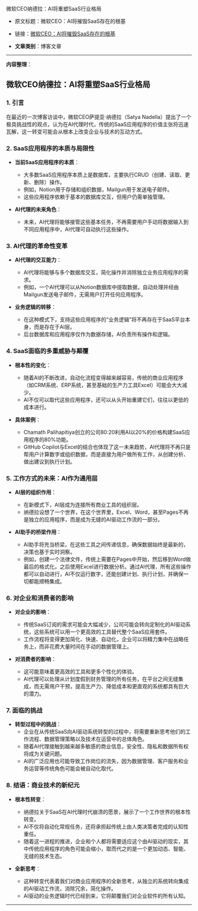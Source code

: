 微软CEO纳德拉：AI将重塑SaaS行业格局
- 原文标题：微软CEO：AI将摧毁SaaS存在的根基
- 链接：[微软CEO：AI将摧毁SaaS存在的根基](https://mp.weixin.qq.com/s/wTTCVLmWnZWtsIYdl-ZkiQ)

- **文章类别**：博客文章

---

**内容整理**：

## 微软CEO纳德拉：AI将重塑SaaS行业格局

### 1. 引言
在最近的一次博客访谈中，微软CEO萨提亚·纳德拉（Satya Nadella）提出了一个极具挑战性的观点，认为在AI代理时代，传统的SaaS应用程序的价值主张将迅速瓦解，这一转变可能会从根本上改变企业与技术的互动方式。

### 2. SaaS应用程序的本质与局限性
- **当前SaaS应用程序的本质**：
  - 大多数SaaS应用程序本质上是数据库，主要执行CRUD（创建、读取、更新、删除）操作。
  - 例如，Notion用于存储和组织数据，Mailgun用于发送电子邮件。
  - 这些应用程序依赖于基本的数据库交互，但用户仍需单独管理。

- **AI代理的未来角色**：
  - 未来，AI代理将能够接管这些基本任务，不再需要用户手动将数据输入到不同应用程序中，AI代理可自动执行这些操作。

### 3. AI代理的革命性变革
- **AI代理的交互能力**：
  - AI代理将能够与多个数据库交互，简化操作并消除独立业务应用程序的需求。
  - 例如，一个AI代理可以从Notion数据库中提取数据，自动处理并经由Mailgun发送电子邮件，无需用户打开任何应用程序。

- **业务逻辑的转移**：
  - 在这种模式下，支持这些应用程序的“业务逻辑”将不再存在于SaaS平台本身，而是存在于AI层。
  - 后台数据库和应用程序仅作为数据存储，AI负责所有操作和逻辑。

### 4. SaaS面临的多重威胁与颠覆
- **根本性的变化**：
  - 随着AI的不断改进，自动化流程变得越来越容易，传统的商业应用程序（如CRM系统、ERP系统，甚至基础的生产力工具Excel）可能会大大减少。
  - AI不仅可以取代这些应用程序，还可以从头开始重建它们，往往以更低的成本进行。

- **具体案例**：
  - Chamath Palihapitiya创立的公司80:20利用AI以20%的价格构建SaaS应用程序的80%功能。
  - GitHub Copilot与Excel的结合也体现了这一未来趋势，AI代理将不再只是帮用户计算数字或组织数据，而是直接为用户做所有工作，从创建分析、做出建议到执行计划。

### 5. 工作方式的未来：AI作为通用层
- **AI层的组织作用**：
  - 在新模式下，AI层成为连接所有商业工具的组织层。
  - 纳德拉设想了一个世界，在这个世界里，Excel、Word，甚至Pages不再是独立的应用程序，而是成为无缝的AI驱动工作流的一部分。

- **AI助手的桥梁作用**：
  - AI助手将充当桥梁，在这些工具之间传递信息，确保数据始终是最新的，决策也基于实时洞察。
  - 例如，创建一个法律文件，传统上需要在Pages中开始，然后移到Word做最后的格式化，之后使用Excel进行数据分析。通过AI代理，所有这些操作都可以自动进行，AI不仅运行数字，还能创建计划、执行计划，并确保一切都能顺畅集成。

### 6. 对企业和消费者的影响
- **对企业的影响**：
  - 传统SaaS订阅的需求可能会大幅减少，公司可能会转向定制化的AI驱动系统，这些系统可以用一个更高效的工具替代整个SaaS应用套件。
  - 工作流程将变得更加简化、快速、自动化，企业可以将精力集中在战略任务上，而非花费大量时间在手动的数据管理上。

- **对消费者的影响**：
  - 这可能意味着更高效的工具和更多个性化的体验。
  - AI代理可以处理从计划度假到财务管理的所有任务，在平台之间无缝集成，而无需用户干预，提高生产力、降低成本和更直观的系统都具有巨大的潜力。

### 7. 面临的挑战
- **转型过程中的挑战**：
  - 企业在从传统SaaS向AI驱动系统转型的过程中，将需要重新思考他们的工作流程、数据管理策略以及技术在运营中的总体角色。
  - 随着AI代理接触到越来越多敏感的商业信息，安全性、隐私和数据所有权将成为关键问题。
  - AI的广泛应用也可能导致工作岗位的流失，因为数据管理、客户服务和业务运营等传统角色可能会被自动化取代。

### 8. 结语：商业技术的新纪元
- **根本性转变**：
  - 纳德拉关于SaaS在AI代理时代崩溃的愿景，展示了一个工作世界的根本性转变。
  - AI不仅将自动化常规任务，还将承担起传统上由人类决策者完成的认知性重任。
  - 随着这一进程的推进，企业和个人都将需要适应这个由AI驱动的现实，其中传统应用程序的角色可能会缩小，取而代之的是一个更加动态、智能、无缝的技术生态。

- **全新思考**：
  - 这种转变代表着我们对商业应用程序的全新思考，从独立的系统转向集成的AI驱动工作流，消除冗余，简化操作。
  - AI驱动的业务逻辑时代已经到来，它将颠覆我们对企业软件的所有认知。

---

